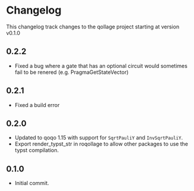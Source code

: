 # Changelog

This changelog track changes to the qollage project starting at version v0.1.0

## 0.2.2

* Fixed a bug where a gate that has an optional circuit would sometimes fail to be renered (e.g. PragmaGetStateVector)

## 0.2.1

* Fixed a build error

## 0.2.0

* Updated to qoqo 1.15 with support for `SqrtPauliY` and `InvSqrtPauliY`.
* Export render_typst_str in roqollage to allow other packages to use the typst compilation.

## 0.1.0

* Initial commit.
